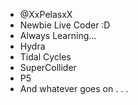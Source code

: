 - @XxPelasxX
- Newbie Live Coder :D   
- Always Learning...
- Hydra
- Tidal Cycles
- SuperCollider
- P5
- And whatever goes on . . .
